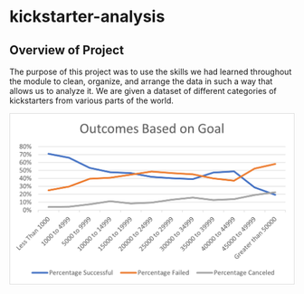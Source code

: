 # kickstarter-analysis

## Overview of Project
  The purpose of this project was to use the skills we had learned throughout the module to clean, organize, and arrange the data in such a way that allows us to analyze it. We are given a dataset of different categories of kickstarters from various parts of the world. 
  
  
  
  
  
  
  
  ![alt text](resources/Outcomes_vs_Goals.png)
  
